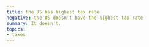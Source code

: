 ```yaml
---
title: the US has highest tax rate
negative: the US doesn't have the highest tax rate
summary: It doesn't.
topics:
- taxes
---
```

